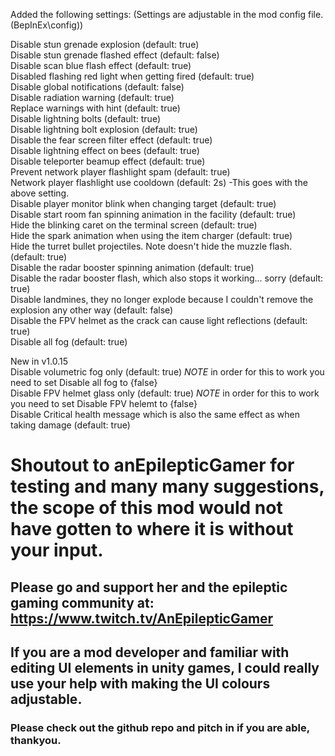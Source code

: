 Added the following settings: (Settings are adjustable in the mod config file. (BepInEx\config))

Disable stun grenade explosion (default: true)  
Disable stun grenade flashed effect (default: false)  
Disable scan blue flash effect (default: true)  
Disabled flashing red light when getting fired (default: true)  
Disable global notifications (default: false)  
Disable radiation warning (default: true)  
Replace warnings with hint (default: true)  
Disable lightning bolts (default: true)  
Disable lightning bolt explosion (default: true)  
Disable the fear screen filter effect (default: true)  
Disable lightning effect on bees (default: true)  
Disable teleporter beamup effect (default: true)    
Prevent network player flashlight spam (default: true)  
Network player flashlight use cooldown (default: 2s) -This goes with the above setting.  
Disable player monitor blink when changing target (default: true)  
Disable start room fan spinning animation in the facility (default: true)  
Hide the blinking caret on the terminal screen (default: true)  
Hide the spark animation when using the item charger (default: true)  
Hide the turret bullet projectiles. Note doesn't hide the muzzle flash. (default: true)  
Disable the radar booster spinning animation (default: true)  
Disable the radar booster flash, which also stops it working... sorry (default: true)  
Disable landmines, they no longer explode because I couldn't remove the explosion any other way (default: false)  
Disable the FPV helmet as the crack can cause light reflections (default: true)  
Disable all fog (default: true)  
  
  
New in v1.0.15  
Disable volumetric fog only (default: true) *NOTE* in order for this to work you need to set Disable all fog to {false}  
Disable FPV helmet glass only (default: true) *NOTE* in order for this to work you need to set Disable FPV helemt to {false}   
Disable Critical health message which is also the same effect as when taking damage (default: true)  
  
  
  
# Shoutout to anEpilepticGamer for testing and many many suggestions, the scope of this mod would not have gotten to where it is without your input.  
## Please go and support her and the epileptic gaming community at: https://www.twitch.tv/AnEpilepticGamer  
  
  
  
## If you are a mod developer and familiar with editing UI elements in unity games, I could really use your help with making the UI colours adjustable.
### Please check out the github repo and pitch in if you are able, thankyou.  
